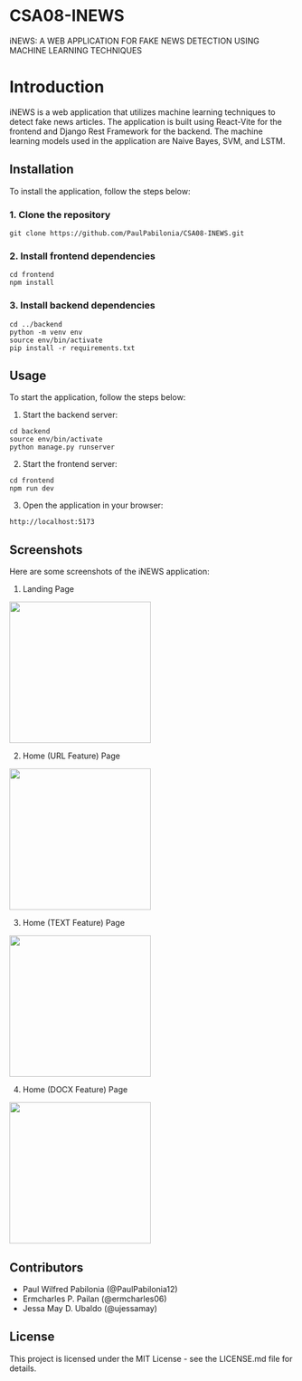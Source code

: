 # CSA08-INEWS
iNEWS: A WEB APPLICATION FOR FAKE NEWS DETECTION USING MACHINE LEARNING TECHNIQUES

# Introduction
iNEWS is a web application that utilizes machine learning techniques to detect fake news articles. The application is built using React-Vite for the frontend and Django Rest Framework for the backend. The machine learning models used in the application are Naive Bayes, SVM, and LSTM.

## Installation
To install the application, follow the steps below:

### 1. Clone the repository
```git clone https://github.com/PaulPabilonia/CSA08-INEWS.git```

### 2. Install frontend dependencies
```
cd frontend
npm install
```

### 3. Install backend dependencies
```
cd ../backend
python -m venv env
source env/bin/activate
pip install -r requirements.txt
```

## Usage
To start the application, follow the steps below:
1. Start the backend server:
```
cd backend
source env/bin/activate
python manage.py runserver
```
2. Start the frontend server:
```
cd frontend
npm run dev
```
3. Open the application in your browser:
```
http://localhost:5173
```

## Screenshots
Here are some screenshots of the iNEWS application:

1. Landing Page

<img src="https://github.com/PaulPabilonia/CSA08-INEWS/blob/master/images/Screenshot_20230130_103724.png" height="250"/>

2. Home (URL Feature) Page

<img src="https://github.com/PaulPabilonia/CSA08-INEWS/blob/master/images/Screenshot_20230111_092204.png" height="250"/>

3. Home (TEXT Feature) Page

<img src="https://github.com/PaulPabilonia/CSA08-INEWS/blob/master/images/Screenshot_20230130_103724.png" height="250"/>

4. Home (DOCX Feature) Page

<img src="https://github.com/PaulPabilonia/CSA08-INEWS/blob/master/images/Screenshot_20230111_092204.png" height="250"/>

## Contributors
- Paul Wilfred Pabilonia (@PaulPabilonia12)
- Ermcharles P. Pailan (@ermcharles06)
- Jessa May D. Ubaldo (@ujessamay)

## License
This project is licensed under the MIT License - see the LICENSE.md file for details.


